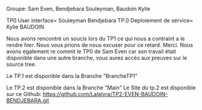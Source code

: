 Groupe: Sam Even, Bendjebara Souleyman, Baudoin Kylie


TP0 User interface= Souleyman Bendjebara
TP.0 Deploiement de service= Kylie BAUDOIN



Nous avons rencontré un soucis lors du TP1 ce qui nous a contraint a le rendre hier. Nous vous prions de nous excuser pour ce retard. Merci. 
Nous avons egalement re commit le TP0 de Sam Even car son travail était disponible dans une autre branche, vous aurez accès aux preuves sur le source 
tree. 


Le TP.1 est disponible dans la Branche "BrancheTP1"

Le TP.2 est disponible dans la Branche "Main"
Le Site du tp.2 est disponible sur ce Github: https://github.com/Lalalyra/TP2-EVEN-BAUDOIN-BENDJEBARA.git
